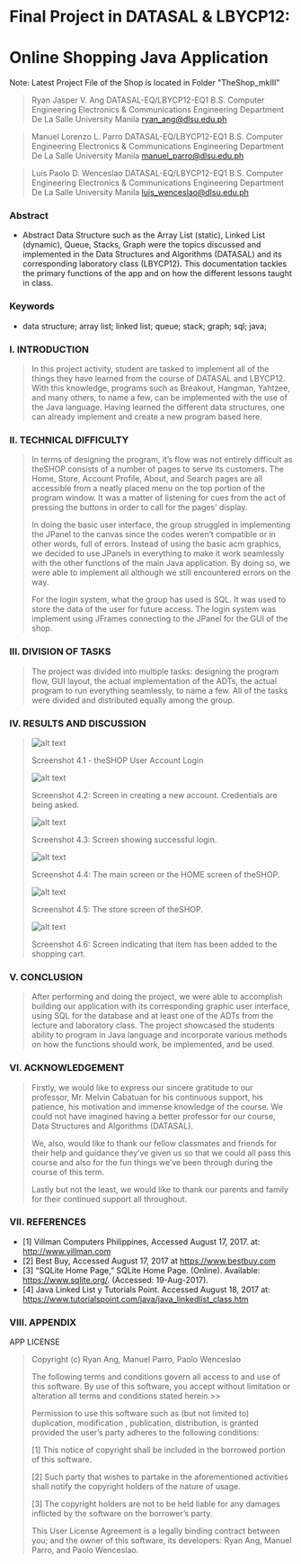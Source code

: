 # Final Project in DATASAL & LBYCP12:
# Online Shopping Java Application

Note: Latest Project File of the Shop is located in Folder "TheShop_mkIII"

>Ryan Jasper V. Ang
>DATASAL-EQ/LBYCP12-EQ1
>B.S. Computer Engineering
>Electronics & Communications Engineering Department
>De La Salle University Manila
>ryan_ang@dlsu.edu.ph

>Manuel Lorenzo L. Parro
>DATASAL-EQ/LBYCP12-EQ1
>B.S. Computer Engineering
>Electronics & Communications Engineering Department
>De La Salle University Manila
>manuel_parro@dlsu.edu.ph

>Luis Paolo D. Wenceslao
>DATASAL-EQ/LBYCP12-EQ1
>B.S. Computer Engineering
>Electronics & Communications Engineering Department
>De La Salle University Manila
>luis_wenceslao@dlsu.edu.ph
 
 
### Abstract
- Abstract Data Structure such as the Array List (static), Linked List (dynamic), Queue, Stacks, Graph were the topics discussed and implemented in the Data Structures and Algorithms (DATASAL) and its corresponding laboratory class (LBYCP12). This documentation tackles the primary functions of the app and on how the different lessons taught in class.
 
### Keywords
- data structure; array list; linked list; queue; stack; graph; sql; java; 
 
### I.            INTRODUCTION

>	In this project activity, student are tasked to implement all of the things they have learned from the course of DATASAL and LBYCP12. With this knowledge, programs such as Breakout, Hangman, Yahtzee, and many others, to name a few, can be implemented with the use of the Java language. Having learned the different data structures, one can already implement and create a new program based here.


### II.            TECHNICAL DIFFICULTY
 
>	In terms of designing the program, it’s flow was not entirely difficult as theSHOP consists of a number of pages to serve its customers. The Home, Store, Account Profile, About, and Search pages are all accessible from a neatly placed menu on the top portion of the program window. It was a matter of listening for cues from the act of pressing the buttons in order to call for the pages’ display.
>
>	In doing the basic user interface, the group struggled in implementing the JPanel to the canvas since the codes weren’t compatible or in other words, full of errors. Instead of using the basic acm graphics, we decided to use JPanels in everything to make it work seamlessly with the other functions of the main Java application. By doing so, we were able to implement all although we still encountered errors on the way.
>
>	For the login system, what the group has used is SQL. It was used to store the data of the user for future access. The login system was implement using JFrames connecting to the JPanel for the GUI of the shop.

 ### III.            DIVISION OF TASKS
 
>The project was divided into multiple tasks: designing the program flow, GUI layout, the actual implementation of the ADTs, the actual program to run everything seamlessly, to name a few. All of the tasks were divided and distributed equally among the group.

 ### IV.            RESULTS AND DISCUSSION
 
>![alt text](https://raw.githubusercontent.com/DLSU-Manila-LBYCP12/Ang-Parro-Wenceslao_Online-Shopping-with-Membership/master/2017-08-19%20TheShop_mkIII%20Screenshots/4.1.png "Screenshot 4.1")
>
>Screenshot 4.1 - theSHOP User Account Login
>
>
>![alt text](https://raw.githubusercontent.com/DLSU-Manila-LBYCP12/Ang-Parro-Wenceslao_Online-Shopping-with-Membership/master/2017-08-19%20TheShop_mkIII%20Screenshots/4.2.png "Screenshot 4.2")
>
>Screenshot 4.2: Screen in creating a new account. Credentials are being asked.
>
>
>![alt text](https://raw.githubusercontent.com/DLSU-Manila-LBYCP12/Ang-Parro-Wenceslao_Online-Shopping-with-Membership/master/2017-08-19%20TheShop_mkIII%20Screenshots/4.3.png "Screenshot 4.3")
>
>Screenshot 4.3: Screen showing successful login.
>
>
> ![alt text](https://raw.githubusercontent.com/DLSU-Manila-LBYCP12/Ang-Parro-Wenceslao_Online-Shopping-with-Membership/master/2017-08-19%20TheShop_mkIII%20Screenshots/4.4.png "Screenshot 4.4")
>
>Screenshot 4.4: The main screen or the HOME screen of theSHOP.
>
>
> ![alt text](https://raw.githubusercontent.com/DLSU-Manila-LBYCP12/Ang-Parro-Wenceslao_Online-Shopping-with-Membership/master/2017-08-19%20TheShop_mkIII%20Screenshots/4.5.png "Screenshot 4.5")
>
>Screenshot 4.5: The store screen of theSHOP.
>
>
> ![alt text](https://raw.githubusercontent.com/DLSU-Manila-LBYCP12/Ang-Parro-Wenceslao_Online-Shopping-with-Membership/master/2017-08-19%20TheShop_mkIII%20Screenshots/4.6.png "Screenshot 4.6")
>
>Screenshot 4.6:  Screen indicating that item has been added to the shopping cart.


 ### V.            CONCLUSION
 
>After performing and doing the project, we were able to accomplish building our application with its corresponding graphic user interface, using SQL for the database and at least one of the ADTs from the lecture and laboratory class. The project showcased the students ability to program in Java language and incorporate various methods on how the functions should work, be implemented, and be used.

 ### VI.            ACKNOWLEDGEMENT

>Firstly, we would like to express our sincere gratitude to our professor, Mr. Melvin Cabatuan for his continuous support, his patience, his motivation and immense knowledge of the course. We could not have imagined having a better professor for our course, Data Structures and Algorithms (DATASAL).
> 
>We, also, would like to thank our fellow classmates and friends for their help and guidance they’ve given us so that we could all pass this course and also for the fun things we’ve been through during the course of this term.
>
>Lastly but not the least, we would like to thank our parents and family for their continued support all throughout.



 ### VII.            REFERENCES
 
- [1]	Villman Computers Philippines, Accessed August 17, 2017. at:  http://www.villman.com
- [2]	Best Buy, Accessed August 17, 2017 at https://www.bestbuy.com
- [3]	“SQLite Home Page,” SQLite Home Page. (Online). Available: https://www.sqlite.org/. (Accessed: 19-Aug-2017).
- [4]	Java Linked List y Tutorials Point. Accessed August 18, 2017 at: https://www.tutorialspoint.com/java/java_linkedlist_class.htm

 ### VIII.            APPENDIX
 
APP LICENSE

>Copyright (c) Ryan Ang, Manuel Parro, Paolo Wenceslao
>
>The following terms and conditions govern all access to and use of this software. By use of this software, you accept without limitation or alteration all terms and conditions stated herein.>>
>
>Permission to use this software such as (but not limited to) duplication, modification , publication, distribution, is granted provided the user’s party adheres to the following conditions:
>
>[1] This notice of copyright shall be included in the borrowed portion of this software.
>
>[2] Such party that wishes to partake in the aforementioned activities shall notify the copyright holders of the nature of usage.
>
>[3] The copyright holders are not to be held liable for any damages inflicted by the software on the borrower’s party.
>
>This User License Agreement is a legally binding contract between you; and the owner of this software, its developers: Ryan Ang, Manuel Parro, and Paolo Wenceslao.
